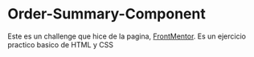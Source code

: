 # Order-Summary-Component

Este es un challenge que hice de la pagina,
[FrontMentor](https://www.frontendmentor.io/home).
Es un ejercicio practico basico de HTML y CSS
